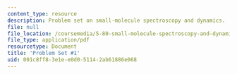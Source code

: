 ```yaml
---
content_type: resource
description: Problem set on small-molecule spectroscopy and dynamics.
file: null
file_location: /coursemedia/5-80-small-molecule-spectroscopy-and-dynamics-fall-2008/001c8ff83e1ee0d051142ab61886e068_ps1_1977.pdf
file_type: application/pdf
resourcetype: Document
title: 'Problem Set #1'
uid: 001c8ff8-3e1e-e0d0-5114-2ab61886e068
---
```


